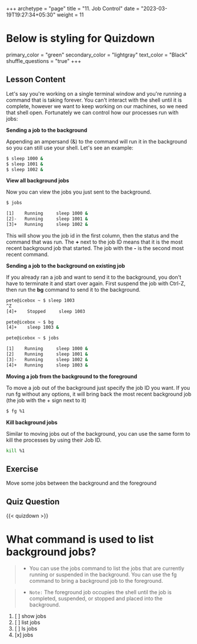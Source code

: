 +++
archetype = "page"
title = "11. Job Control"
date = "2023-03-19T19:27:34+05:30"
weight = 11
# Below is styling for Quizdown
primary_color = "green"
secondary_color = "lightgray"
text_color = "Black"
shuffle_questions = "true"
+++

## Lesson Content

Let's say you're working on a single terminal window and you're running a command that is taking forever. You can't interact with the shell until it is complete, however we want to keep working on our machines, so we need that shell open. Fortunately we can control how our processes run with jobs: 

**Sending a job to the background**

Appending an ampersand (&) to the command will run it in the background so you can still use your shell. Let's see an example:

```bash
$ sleep 1000 &
$ sleep 1001 &
$ sleep 1002 &
```

**View all background jobs**

Now you can view the jobs you just sent to the background.

```bash
$ jobs

[1]    Running     sleep 1000 &
[2]-   Running     sleep 1001 &
[3]+   Running     sleep 1002 &

```

This will show you the job id in the first column, then the status and the command that was run. The **+** next to the job ID means that it is the most recent background job that started. The job with the **-** is the second most recent command.

**Sending a job to the background on existing job**

If you already ran a job and want to send it to the background, you don't have to terminate it and start over again. First suspend the job with Ctrl-Z, then run the **bg** command to send it to the background.

```bash
pete@icebox ~ $ sleep 1003
^Z
[4]+    Stopped     sleep 1003

pete@icebox ~ $ bg
[4]+    sleep 1003 &

pete@icebox ~ $ jobs

[1]    Running     sleep 1000 &
[2]    Running     sleep 1001 &
[3]-   Running     sleep 1002 &
[4]+   Running     sleep 1003 &
```

**Moving a job from the background to the foreground**

To move a job out of the background just specify the job ID you want. If you run fg without any options, it will bring back the most recent background job (the job with the + sign next to it)

```bash
$ fg %1
```

**Kill background jobs**

Similar to moving jobs out of the background, you can use the same form to kill the processes by using their Job ID.

```bash
kill %1
```

## Exercise

Move some jobs between the background and the foreground

## Quiz Question

{{< quizdown >}}

# What command is used to list background jobs?

> - You can use the jobs command to list the jobs that are currently running or suspended in the background. You can use the fg command to bring a background job to the foreground. 

> - ```Note:``` The foreground job occupies the shell until the job is completed, suspended, or stopped and placed into the background.

1. [ ] show jobs
2. [ ] list jobs
3. [ ] ls jobs
4. [x] jobs
